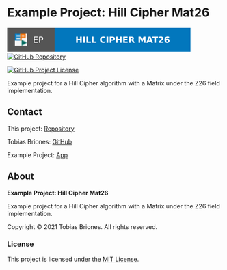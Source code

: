 # Example Project: Hill Cipher Mat26

[![EP](https://raw.githubusercontent.com/tobiasbriones/images/main/example-projects/ep-hill-cipher-mat26/badge.svg)](https://tobiasbriones.github.io/example-project/ep/hill-cipher-mat26)
&nbsp;
[![GitHub Repository](https://raw.githubusercontent.com/tobiasbriones/general-images/main/example-projects/badges/ep-gh-repo-badge.svg)](https://github.com/tobiasbriones/ep-hill-cipher-mat26)

[![GitHub Project License](https://img.shields.io/github/license/tobiasbriones/ep-hill-cipher-mat26.svg?style=flat-square)](https://github.com/tobiasbriones/ep-hill-cipher-mat26/blob/main/LICENSE)


Example project for a Hill Cipher algorithm with a Matrix under the Z26 field implementation.

## Contact

This project: [Repository](https://github.com/tobiasbriones/ep-hill-cipher-mat26)

Tobias Briones: [GitHub](https://github.com/tobiasbriones)

Example Project: [App](https://tobiasbriones.github.io/example-project)

## About

**Example Project: Hill Cipher Mat26**

Example project for a Hill Cipher algorithm with a Matrix under the Z26 field implementation.

Copyright © 2021 Tobias Briones. All rights reserved.

### License

This project is licensed under the [MIT License](./LICENSE).

